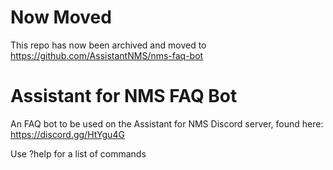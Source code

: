 # Now Moved
This repo has now been archived and moved to https://github.com/AssistantNMS/nms-faq-bot


# Assistant for NMS FAQ Bot
An FAQ bot to be used on the Assistant for NMS Discord server, found here: https://discord.gg/HtYgu4G

Use ?help for a list of commands
